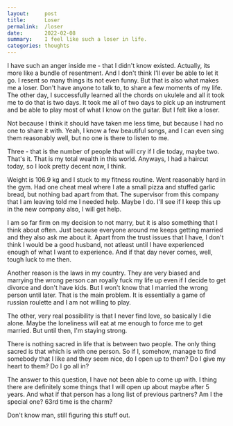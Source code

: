 ```yaml
---
layout:     post
title:      Loser
permalink:  /loser
date:       2022-02-08
summary:    I feel like such a loser in life.
categories: thoughts
---
```


I have such an anger inside me - that I didn't know existed. Actually, its more like a bundle of resentment. And I don't think I'll ever be able to let it go. 
I resent so many things its not even funny. But that is also what makes me a loser. Don't have anyone to talk to, to share a few moments of my life. The other day, 
I successfully learned all the chords on ukulele and all it took me to do that is two days. It took me all of two days to pick up an instrument and be able to play most
of what I know on the guitar. But I felt like a loser.

Not because I think it should have taken me less time, but because I had no one to share it with. Yeah, I know a few beautiful songs, and I can even sing them reasonably well, 
but no one is there to listen to me. 

Three - that is the number of people that will cry if I die today, maybe two. That's it. That is my total wealth in this world. Anyways, I had a haircut today, so I look pretty decent now, I think.

Weight is 106.9 kg and I stuck to my fitness routine. Went reasonably hard in the gym. Had one cheat meal where I ate a small pizza and stuffed garlic bread, but nothing bad apart from that.
The supervisor from this company that I am leaving told me I needed help. Maybe I do. I'll see if I keep this up in the new company also, I will get help. 

I am so far firm on my decision to not marry, but it is also something that I think about often. Just because everyone around me keeps getting married and they also ask me about it.
Apart from the trust issues that I have, I don't think I would be a good husband, not atleast until I have experienced enough of what I want to experience. And if that day never comes, well, tough luck to me then.

Another reason is the laws in my country. They are very biased and marrying the wrong person can royally fuck my life up even if I decide to get divorce and don't have kids. But I won't know that I married the wrong person
until later. That is the main problem. It is essentially a game of russian roulette and I am not willing to play. 

The other, very real possibility is that I never find love, so basically I die alone. Maybe the loneliness will eat at me enough to force me to get married. But until then, I'm staying strong.

There is nothing sacred in life that is between two people. The only thing sacred is that which is with one person. So if I, somehow, manage to find somebody that I like and they seem nice, do I open up to them?
Do I give my heart to them? Do I go all in?

The answer to this question, I have not been able to come up with. I thing there are definitely some things that I will open up about maybe after 5 years. And what if that person has a long list of previous partners?
Am I the special one? 63rd time is the charm?

Don't know man, still figuring this stuff out.

